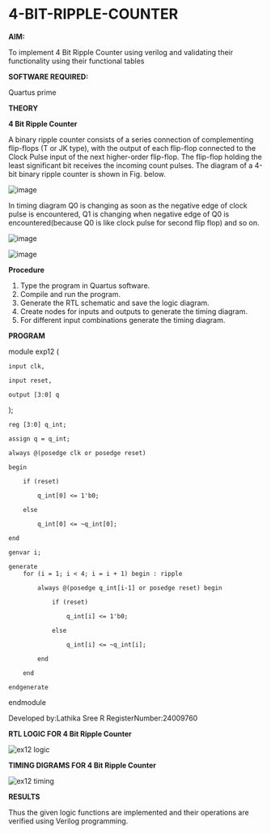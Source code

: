 # 4-BIT-RIPPLE-COUNTER

**AIM:**

To implement  4 Bit Ripple Counter using verilog and validating their functionality using their functional tables

**SOFTWARE REQUIRED:**

Quartus prime

**THEORY**

**4 Bit Ripple Counter**

A binary ripple counter consists of a series connection of complementing flip-flops (T or JK type), with the output of each flip-flop connected to the Clock Pulse input of the next higher-order flip-flop. The flip-flop holding the least significant bit receives the incoming count pulses. The diagram of a 4-bit binary ripple counter is shown in Fig. below.

![image](https://github.com/naavaneetha/4-BIT-RIPPLE-COUNTER/assets/154305477/cb4b74d4-31ab-4359-95d0-d22e67daba13)

In timing diagram Q0 is changing as soon as the negative edge of clock pulse is encountered, Q1 is changing when negative edge of Q0 is encountered(because Q0 is like clock pulse for second flip flop) and so on.

![image](https://github.com/naavaneetha/4-BIT-RIPPLE-COUNTER/assets/154305477/a573a7d6-014e-4e54-93e6-e2ac9530960b)

![image](https://github.com/naavaneetha/4-BIT-RIPPLE-COUNTER/assets/154305477/85e1958a-2fc1-49bb-9a9f-d58ccbf3663c)

**Procedure**

1. Type the program in Quartus software.
2. Compile and run the program.
3. Generate the RTL schematic and save the logic diagram.
4. Create nodes for inputs and outputs to generate the timing diagram.
5. For different input combinations generate the timing diagram.

**PROGRAM**

module exp12 (

    input clk,     
    
    input reset,   
    
    output [3:0] q 
    
);
    
    reg [3:0] q_int;
    
    assign q = q_int;

    always @(posedge clk or posedge reset) 
    
    begin
    
        if (reset) 
        
            q_int[0] <= 1'b0; 
            
        else 
        
            q_int[0] <= ~q_int[0];  
            
    end

    genvar i;
    
    generate
        for (i = 1; i < 4; i = i + 1) begin : ripple
        
            always @(posedge q_int[i-1] or posedge reset) begin
            
                if (reset) 
                
                    q_int[i] <= 1'b0; 
                    
                else
                
                    q_int[i] <= ~q_int[i]; 
                    
            end
            
        end
        
    endgenerate
    
endmodule

Developed by:Lathika Sree R RegisterNumber:24009760

**RTL LOGIC FOR 4 Bit Ripple Counter**

![ex12 logic](https://github.com/user-attachments/assets/41fce000-5ed6-44ea-83d1-6295702344cf)

**TIMING DIGRAMS FOR 4 Bit Ripple Counter**

![ex12 timing](https://github.com/user-attachments/assets/04922e92-7ea1-46cf-a3b0-4e63f0dc90fb)

**RESULTS**

Thus the given logic functions are implemented and their operations are verified using Verilog programming.
